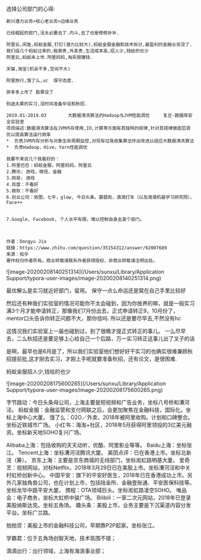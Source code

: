 

选择公司部门的心得:

```
新兴潜力业务>核心老业务>边缘业务

已经崛起的部门,没太必要去了.内斗,去了也是修修补补.

阿里云,闲鱼,蚂蚁金服,钉钉(潜力比较大),蚂蚁金服金融和技术拆分,最盈利的金融业务没了.
我们组几个蚂蚁过来的,租房贵,外卖贵,生活成本高,招人少,钱给的也少
阿里云,蚂蚁未上市.阿里妈妈,淘系很赚钱.

天猫,淘宝(机会不多,空间不大)

阿里旅行,饿了么,uc  保守态度.

拼多多上市了 股票没了
```



```
别选太累的实习,没时间准备毕设和秋招.

2019.01-2019.03        大数据清洗算法的Hadoop与JVM性能调优     复旦-数据库安全实验室
项目描述:数据清洗算法在JVM内存使用,IO,计算等方面有其独特的规律,针对其规律做底层调优以提高算法运行效率
*  负责JVM内存分析与对象生命周期监控,对现有垃圾收集算法作出改进以适应大数据清洗算法
*  负责Hadoop，Hive，Yarn性能调优
```



```
我要不来说几个我看好的：
1.阿里巴巴：蚂蚁金服，阿里妈妈，阿里云
2.腾讯: 游戏，微信，金融
3.网易: 游戏
4.百度：不看好
5.微软：不看好
6.创业公司：依图，七牛，glow, 今日头条，蘑菇街，滴滴打车（以及滴滴机器学习研究院），Face++


7.Google, Facebook, 个人水平有限，难以控制自身去某个部门。



作者：Dongyu Jia
链接：https://www.zhihu.com/question/35154312/answer/62007689
来源：知乎
著作权归作者所有。商业转载请联系作者获得授权，非商业转载请注明出处。
```

![image-20200208140251314](/Users/sunxu/Library/Application Support/typora-user-images/image-20200208140251314.png)

最优解么是实习就近好部门，留用。 保守一点么命运还是窝在自己手里比较好

然后还有种我们实验室的情况可能你不太会碰到，因为你放养的嘛，就是一般实习满3个月才能申请转正，那像我们7月份出去，正式申请转正9，10月份了，mentor口头告诉你转正问题不大，那你信吗.   所以还是要尽早去,不然没有hc

这情况我们实验室上一届也碰到过，到了很晚才提正式转正的事儿。 一么尽早去，二么秋招还是要足够上心给自己一个后路，万一实习转正这事儿出了叉子的话

是啊，最早也是6月底了，所以我们实验室他们想好好干实习的也确实很难兼顾秋招提前批,这才刚去实习，才刚上手呢就要准备秋招，还有论文，是很困难.



蚂蚁金服招人少,钱给的也少

![image-20200208175600265](/Users/sunxu/Library/Application Support/typora-user-images/image-20200208175600265.png)





























字节跳动：今日头条母公司，上海主要是短视频和广告业务，坐标八号桥和漕河泾。
蚂蚁金服：金融监管和支付网联之后，会更加聚焦在金融科技，国际化。坐标上海中心大厦。
饿了么：O2O／外卖，2018年被阿里收购。计划和口碑整合。坐标近铁城市广场。
小红书：海淘+社区，2018年5月获得阿里领投的3亿美元融资。坐标新天地SOHO复兴广场。

Alibaba上海：包括收购的天天动听、优酷、阿里影业等等。
Baidu上海：坐标张江。
Tencent上海：坐标漕河泾腾讯大厦。
美团点评：已在香港上市。坐标北新泾（筹）。
京东上海：主要是京东商城的无线部门，坐标淞虹路明基大厦。
爱奇艺：视频网站，对标Netflix，2018年3月29日已在美股上市。坐标漕河泾和中关村虹桥创新中心。
中国平安：旗下的平安好医生，2018年已在香港成功上市。另外几家独角兽公司，也在计划上市，包括陆金所、金融壹账通、平安医保科技等。坐标龙华中路平安大厦。
携程：OTA领域巨头。坐标淞虹路凌空SOHO。
唯品会：电子商务，坐标大虹桥中骏广场。
Bilibili：一家二次元网站，2018年已登录美股纳斯达克。坐标五角场。
趣头条：美股上市，业务主要是下沉渠道内容分发平台。坐标广兰路。

拍拍贷：美股上市的金融科技公司，早期靠P2P起家。坐标张江。

学霸君：位于五角场创智天地，技术氛围不错；

滴滴出行：出行领域，上海有海浪事业部；
